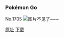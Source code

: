 ### Pokémon Go
No.1705
![图片不见了~~~](https://imgs.xkcd.com/comics/pokemon_go.png)

[原址](https://xkcd.com//1705) [下载](https://imgs.xkcd.com/comics/pokemon_go.png)

